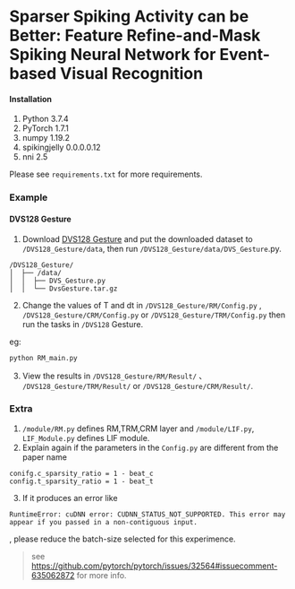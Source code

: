 # Sparser Spiking Activity can be Better: Feature Refine-and-Mask Spiking Neural Network for Event-based Visual Recognition

#### Installation

1. Python 3.7.4
2. PyTorch 1.7.1
3. numpy 1.19.2
4. spikingjelly 0.0.0.0.12
5. nni 2.5

Please see `requirements.txt` for more requirements.

### **Example**

#### DVS128 Gesture

1. Download [DVS128 Gesture](https://www.research.ibm.com/dvsgesture/) and put the downloaded dataset to `/DVS128_Gesture/data`, then run `/DVS128_Gesture/data/DVS_Gesture`.py.

```
/DVS128_Gesture/
│  ├── /data/
│  │  ├── DVS_Gesture.py
│  │  └── DvsGesture.tar.gz
```

2. Change the values of T and dt in `/DVS128_Gesture/RM/Config.py` , `/DVS128_Gesture/CRM/Config.py` or `/DVS128_Gesture/TRM/Config.py` then run the tasks in `/DVS128` Gesture.

eg:

```
python RM_main.py
```

3. View the results in `/DVS128_Gesture/RM/Result/` 、 `/DVS128_Gesture/TRM/Result/` or `/DVS128_Gesture/CRM/Result/`.


### Extra

1. `/module/RM.py` defines RM,TRM,CRM layer and `/module/LIF.py`, `LIF_Module.py` defines LIF module.
2. Explain again if the parameters in the `Config.py` are different from the paper name

```
conifg.c_sparsity_ratio = 1 - beat_c
config.t_sparsity_ratio = 1 - beat_t
```

3. If it produces an error like

```
RuntimeError: cuDNN error: CUDNN_STATUS_NOT_SUPPORTED. This error may appear if you passed in a non-contiguous input.
```

, please reduce the batch-size selected for this experimence.

> see https://github.com/pytorch/pytorch/issues/32564#issuecomment-635062872 for more info.

